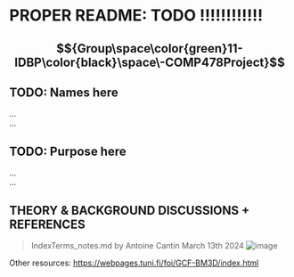 # PROPER README: TODO !!!!!!!!!!!!
## $${Group\space\color{green}11-IDBP\color{black}\space\-COMP478Project}$$

## TODO: Names here
... \
 ...
## TODO: Purpose here
... \
 ...
## THEORY & BACKGROUND DISCUSSIONS + REFERENCES
> IndexTerms_notes.md
> by Antoine Cantin March 13th 2024
![image](https://github.com/ChiefsBestPal/ImgRestoration-ResearchIDBP-Project/assets/67126866/9f91bd23-8bb2-4263-85e0-5e7add16df66)

Other resources:
https://webpages.tuni.fi/foi/GCF-BM3D/index.html